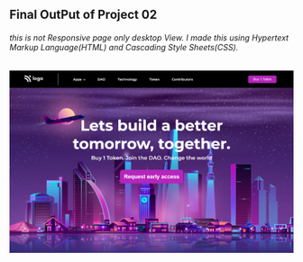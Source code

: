 ## Final OutPut of Project 02
###### this is not Responsive page only desktop View. I made this using Hypertext Markup Language(HTML) and Cascading Style Sheets(CSS). 
![Project two Final Output](../FinalOutPutofProjects/project%2002.png)